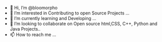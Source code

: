 - 👋 Hi, I’m @bloomorpho
- 👀 I’m interested in Contributing to open Source Projects ...
- 🌱 I’m currently learning and Developing ...
- 💞️ I’m looking to collaborate on Open source html,CSS, C++, Python and Java Projects..
- 📫 How to reach me ...

<!---
bloomorpho/bloomorpho is a ✨ special ✨ repository because its `README.md` (this file) appears on your GitHub profile.
You can click the Preview link to take a look at your changes.
--->
